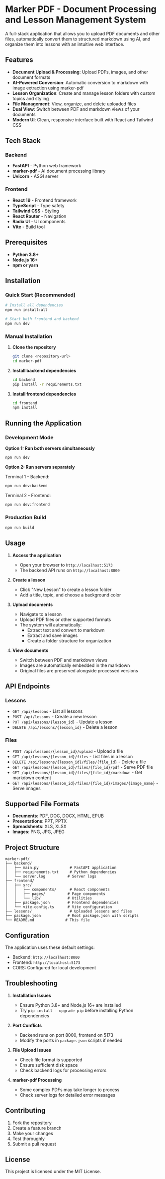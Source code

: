 # Marker PDF - Document Processing and Lesson Management System

A full-stack application that allows you to upload PDF documents and other files, automatically convert them to structured markdown using AI, and organize them into lessons with an intuitive web interface.

## Features

- **Document Upload & Processing**: Upload PDFs, images, and other document formats
- **AI-Powered Conversion**: Automatic conversion to markdown with image extraction using marker-pdf
- **Lesson Organization**: Create and manage lesson folders with custom topics and styling
- **File Management**: View, organize, and delete uploaded files
- **Dual View**: Switch between PDF and markdown views of your documents
- **Modern UI**: Clean, responsive interface built with React and Tailwind CSS

## Tech Stack

### Backend
- **FastAPI** - Python web framework
- **marker-pdf** - AI document processing library
- **Uvicorn** - ASGI server

### Frontend
- **React 19** - Frontend framework
- **TypeScript** - Type safety
- **Tailwind CSS** - Styling
- **React Router** - Navigation
- **Radix UI** - UI components
- **Vite** - Build tool

## Prerequisites

- **Python 3.8+**
- **Node.js 16+**
- **npm or yarn**

## Installation

### Quick Start (Recommended)
```bash
# Install all dependencies
npm run install:all

# Start both frontend and backend
npm run dev
```

### Manual Installation

1. **Clone the repository**
   ```bash
   git clone <repository-url>
   cd marker-pdf
   ```

2. **Install backend dependencies**
   ```bash
   cd backend
   pip install -r requirements.txt
   ```

3. **Install frontend dependencies**
   ```bash
   cd frontend
   npm install
   ```

## Running the Application

### Development Mode

**Option 1: Run both servers simultaneously**
```bash
npm run dev
```

**Option 2: Run servers separately**

Terminal 1 - Backend:
```bash
npm run dev:backend
```

Terminal 2 - Frontend:
```bash
npm run dev:frontend
```

### Production Build

```bash
npm run build
```

## Usage

1. **Access the application**
   - Open your browser to `http://localhost:5173`
   - The backend API runs on `http://localhost:8000`

2. **Create a lesson**
   - Click "New Lesson" to create a lesson folder
   - Add a title, topic, and choose a background color

3. **Upload documents**
   - Navigate to a lesson
   - Upload PDF files or other supported formats
   - The system will automatically:
     - Extract text and convert to markdown
     - Extract and save images
     - Create a folder structure for organization

4. **View documents**
   - Switch between PDF and markdown views
   - Images are automatically embedded in the markdown
   - Original files are preserved alongside processed versions

## API Endpoints

### Lessons
- `GET /api/lessons` - List all lessons
- `POST /api/lessons` - Create a new lesson
- `PUT /api/lessons/{lesson_id}` - Update a lesson
- `DELETE /api/lessons/{lesson_id}` - Delete a lesson

### Files
- `POST /api/lessons/{lesson_id}/upload` - Upload a file
- `GET /api/lessons/{lesson_id}/files` - List files in a lesson
- `DELETE /api/lessons/{lesson_id}/files/{file_id}` - Delete a file
- `GET /api/lessons/{lesson_id}/files/{file_id}/pdf` - Serve PDF file
- `GET /api/lessons/{lesson_id}/files/{file_id}/markdown` - Get markdown content
- `GET /api/lessons/{lesson_id}/files/{file_id}/images/{image_name}` - Serve images

## Supported File Formats

- **Documents**: PDF, DOC, DOCX, HTML, EPUB
- **Presentations**: PPT, PPTX
- **Spreadsheets**: XLS, XLSX
- **Images**: PNG, JPG, JPEG

## Project Structure

```
marker-pdf/
├── backend/
│   ├── main.py              # FastAPI application
│   ├── requirements.txt     # Python dependencies
│   └── server.log          # Server logs
├── frontend/
│   ├── src/
│   │   ├── components/      # React components
│   │   ├── pages/          # Page components
│   │   └── lib/            # Utilities
│   ├── package.json        # Frontend dependencies
│   └── vite.config.ts      # Vite configuration
├── lessons/                 # Uploaded lessons and files
├── package.json            # Root package.json with scripts
└── README.md              # This file
```

## Configuration

The application uses these default settings:
- Backend: `http://localhost:8000`
- Frontend: `http://localhost:5173`
- CORS: Configured for local development

## Troubleshooting

1. **Installation Issues**
   - Ensure Python 3.8+ and Node.js 16+ are installed
   - Try `pip install --upgrade pip` before installing Python dependencies

2. **Port Conflicts**
   - Backend runs on port 8000, frontend on 5173
   - Modify the ports in `package.json` scripts if needed

3. **File Upload Issues**
   - Check file format is supported
   - Ensure sufficient disk space
   - Check backend logs for processing errors

4. **marker-pdf Processing**
   - Some complex PDFs may take longer to process
   - Check server logs for detailed error messages

## Contributing

1. Fork the repository
2. Create a feature branch
3. Make your changes
4. Test thoroughly
5. Submit a pull request

## License

This project is licensed under the MIT License.